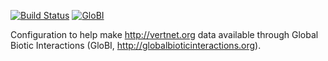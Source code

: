 [![Build Status](https://travis-ci.com/globalbioticinteractions/vertnet.svg)](https://travis-ci.com/globalbioticinteractions/vertnet) [![GloBI](http://api.globalbioticinteractions.org/interaction.svg?accordingTo=globi:globalbioticinteractions/vertnet)](http://globalbioticinteractions.org/?accordingTo=globi:globalbioticinteractions/vertnet) 

Configuration to help make http://vertnet.org data available through Global Biotic Interactions (GloBI, http://globalbioticinteractions.org).
